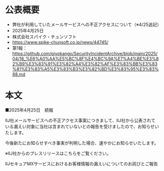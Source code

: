 # 公表概要
- 弊社が利用していたメールサービスへの不正アクセスについて（※4/25追記）
- 2025年4月25日
- 株式会社スパイク・チュンソフト
- https://www.spike-chunsoft.co.jp/news/44745/
- 第1報：https://github.com/piyokango/SecurityIncidentArchive/blob/main/2025/04/18_%E6%A0%AA%E5%BC%8F%E4%BC%9A%E7%A4%BE%E3%82%B9%E3%83%91%E3%82%A4%E3%82%AF%E3%83%BB%E3%83%81%E3%83%A5%E3%83%B3%E3%82%BD%E3%83%95%E3%83%88.md

# 本文
■2025年4月25日　続報

IIJ社メールサービスへの不正アクセス事案につきまして、IIJ社から公表されている漏えい対象に当社は含まれていないとの報告を受けましたので、お知らせいたします。

今後新たにお知らせすべき事実が判明した場合、速やかにお知らせいたします。

※IIJ社からのプレスリリースはこちらをご覧ください。

IIJセキュアMXサービスにおけるお客様情報の漏えいについてのお詫びとご報告
